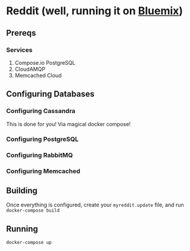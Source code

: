 # Reddit (well, running it on [Bluemix](https://bluemix.net))

## Prereqs

### Services

  1. Compose.io PostgreSQL
  1. CloudAMQP
  1. Memcached Cloud
  
## Configuring Databases

### Configuring Cassandra

This is done for you! Via magical docker compose!

### Configuring PostgreSQL

### Configuring RabbitMQ

### Configuring Memcached

## Building

Once everything is configured, create your `myreddit.update` file, and
run `docker-compose build`

## Running

`docker-compose up`
